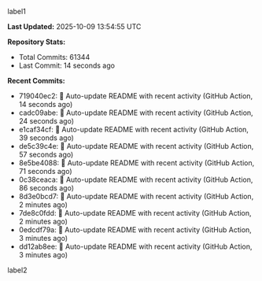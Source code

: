 
label1 
<!-- ACTIVITY_START -->
**Last Updated:** 2025-10-09 13:54:55 UTC

**Repository Stats:**
- Total Commits: 61344
- Last Commit: 14 seconds ago

**Recent Commits:**
- 719040ec2: 🤖 Auto-update README with recent activity (GitHub Action, 14 seconds ago)
- cadc09abe: 🤖 Auto-update README with recent activity (GitHub Action, 24 seconds ago)
- e1caf34cf: 🤖 Auto-update README with recent activity (GitHub Action, 39 seconds ago)
- de5c39c4e: 🤖 Auto-update README with recent activity (GitHub Action, 57 seconds ago)
- 8e5be4088: 🤖 Auto-update README with recent activity (GitHub Action, 71 seconds ago)
- 0c38ceaca: 🤖 Auto-update README with recent activity (GitHub Action, 86 seconds ago)
- 8d3e0bcd7: 🤖 Auto-update README with recent activity (GitHub Action, 2 minutes ago)
- 7de8c0fdd: 🤖 Auto-update README with recent activity (GitHub Action, 2 minutes ago)
- 0edcdf79a: 🤖 Auto-update README with recent activity (GitHub Action, 3 minutes ago)
- dd12ab8ee: 🤖 Auto-update README with recent activity (GitHub Action, 3 minutes ago)
<!-- ACTIVITY_END -->

label2
